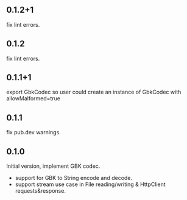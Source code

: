 ## 0.1.2+1
fix lint errors.

## 0.1.2
fix lint errors.

## 0.1.1+1
export GbkCodec so user could create an instance of GbkCodec with allowMalformed=true

## 0.1.1
fix pub.dev warnings.

## 0.1.0
Initial version, implement GBK codec.
- support for GBK to String encode and decode.
- support stream use case in File reading/writing & HttpClient requests&response.
